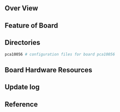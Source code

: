## Over View

## Feature of Board

## Directories

```sh
pca10056 # configuration files for board pca10056
```

## Board Hardware Resources

## Update log

## Reference
